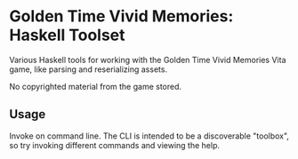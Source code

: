 # Golden Time Vivid Memories: Haskell Toolset
Various Haskell tools for working with the Golden Time Vivid Memories Vita game,
like parsing and reserializing assets.

No copyrighted material from the game stored.

## Usage
Invoke on command line. The CLI is intended to be a discoverable "toolbox", so
try invoking different commands and viewing the help.
